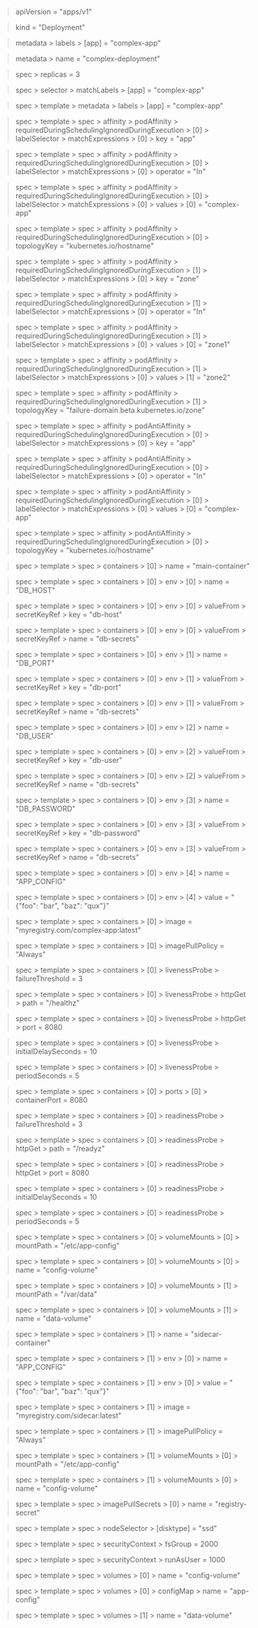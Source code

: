 > apiVersion = "apps/v1"

> kind = "Deployment"

> metadata > labels > [app] = "complex-app"

> metadata > name = "complex-deployment"

> spec > replicas = 3

> spec > selector > matchLabels > [app] = "complex-app"

> spec > template > metadata > labels > [app] = "complex-app"

> spec > template > spec > affinity > podAffinity > requiredDuringSchedulingIgnoredDuringExecution > [0] > labelSelector > matchExpressions > [0] > key = "app"

> spec > template > spec > affinity > podAffinity > requiredDuringSchedulingIgnoredDuringExecution > [0] > labelSelector > matchExpressions > [0] > operator = "In"

> spec > template > spec > affinity > podAffinity > requiredDuringSchedulingIgnoredDuringExecution > [0] > labelSelector > matchExpressions > [0] > values > [0] = "complex-app"

> spec > template > spec > affinity > podAffinity > requiredDuringSchedulingIgnoredDuringExecution > [0] > topologyKey = "kubernetes.io/hostname"

> spec > template > spec > affinity > podAffinity > requiredDuringSchedulingIgnoredDuringExecution > [1] > labelSelector > matchExpressions > [0] > key = "zone"

> spec > template > spec > affinity > podAffinity > requiredDuringSchedulingIgnoredDuringExecution > [1] > labelSelector > matchExpressions > [0] > operator = "In"

> spec > template > spec > affinity > podAffinity > requiredDuringSchedulingIgnoredDuringExecution > [1] > labelSelector > matchExpressions > [0] > values > [0] = "zone1"

> spec > template > spec > affinity > podAffinity > requiredDuringSchedulingIgnoredDuringExecution > [1] > labelSelector > matchExpressions > [0] > values > [1] = "zone2"

> spec > template > spec > affinity > podAffinity > requiredDuringSchedulingIgnoredDuringExecution > [1] > topologyKey = "failure-domain.beta.kubernetes.io/zone"

> spec > template > spec > affinity > podAntiAffinity > requiredDuringSchedulingIgnoredDuringExecution > [0] > labelSelector > matchExpressions > [0] > key = "app"

> spec > template > spec > affinity > podAntiAffinity > requiredDuringSchedulingIgnoredDuringExecution > [0] > labelSelector > matchExpressions > [0] > operator = "In"

> spec > template > spec > affinity > podAntiAffinity > requiredDuringSchedulingIgnoredDuringExecution > [0] > labelSelector > matchExpressions > [0] > values > [0] = "complex-app"

> spec > template > spec > affinity > podAntiAffinity > requiredDuringSchedulingIgnoredDuringExecution > [0] > topologyKey = "kubernetes.io/hostname"

> spec > template > spec > containers > [0] > name = "main-container"

> spec > template > spec > containers > [0] > env > [0] > name = "DB_HOST"

> spec > template > spec > containers > [0] > env > [0] > valueFrom > secretKeyRef > key = "db-host"

> spec > template > spec > containers > [0] > env > [0] > valueFrom > secretKeyRef > name = "db-secrets"

> spec > template > spec > containers > [0] > env > [1] > name = "DB_PORT"

> spec > template > spec > containers > [0] > env > [1] > valueFrom > secretKeyRef > key = "db-port"

> spec > template > spec > containers > [0] > env > [1] > valueFrom > secretKeyRef > name = "db-secrets"

> spec > template > spec > containers > [0] > env > [2] > name = "DB_USER"

> spec > template > spec > containers > [0] > env > [2] > valueFrom > secretKeyRef > key = "db-user"

> spec > template > spec > containers > [0] > env > [2] > valueFrom > secretKeyRef > name = "db-secrets"

> spec > template > spec > containers > [0] > env > [3] > name = "DB_PASSWORD"

> spec > template > spec > containers > [0] > env > [3] > valueFrom > secretKeyRef > key = "db-password"

> spec > template > spec > containers > [0] > env > [3] > valueFrom > secretKeyRef > name = "db-secrets"

> spec > template > spec > containers > [0] > env > [4] > name = "APP_CONFIG"

> spec > template > spec > containers > [0] > env > [4] > value = "{\"foo\": \"bar\", \"baz\": \"qux\"}"

> spec > template > spec > containers > [0] > image = "myregistry.com/complex-app:latest"

> spec > template > spec > containers > [0] > imagePullPolicy = "Always"

> spec > template > spec > containers > [0] > livenessProbe > failureThreshold = 3

> spec > template > spec > containers > [0] > livenessProbe > httpGet > path = "/healthz"

> spec > template > spec > containers > [0] > livenessProbe > httpGet > port = 8080

> spec > template > spec > containers > [0] > livenessProbe > initialDelaySeconds = 10

> spec > template > spec > containers > [0] > livenessProbe > periodSeconds = 5

> spec > template > spec > containers > [0] > ports > [0] > containerPort = 8080

> spec > template > spec > containers > [0] > readinessProbe > failureThreshold = 3

> spec > template > spec > containers > [0] > readinessProbe > httpGet > path = "/readyz"

> spec > template > spec > containers > [0] > readinessProbe > httpGet > port = 8080

> spec > template > spec > containers > [0] > readinessProbe > initialDelaySeconds = 10

> spec > template > spec > containers > [0] > readinessProbe > periodSeconds = 5

> spec > template > spec > containers > [0] > volumeMounts > [0] > mountPath = "/etc/app-config"

> spec > template > spec > containers > [0] > volumeMounts > [0] > name = "config-volume"

> spec > template > spec > containers > [0] > volumeMounts > [1] > mountPath = "/var/data"

> spec > template > spec > containers > [0] > volumeMounts > [1] > name = "data-volume"

> spec > template > spec > containers > [1] > name = "sidecar-container"

> spec > template > spec > containers > [1] > env > [0] > name = "APP_CONFIG"

> spec > template > spec > containers > [1] > env > [0] > value = "{\"foo\": \"bar\", \"baz\": \"qux\"}"

> spec > template > spec > containers > [1] > image = "myregistry.com/sidecar:latest"

> spec > template > spec > containers > [1] > imagePullPolicy = "Always"

> spec > template > spec > containers > [1] > volumeMounts > [0] > mountPath = "/etc/app-config"

> spec > template > spec > containers > [1] > volumeMounts > [0] > name = "config-volume"

> spec > template > spec > imagePullSecrets > [0] > name = "registry-secret"

> spec > template > spec > nodeSelector > [disktype] = "ssd"

> spec > template > spec > securityContext > fsGroup = 2000

> spec > template > spec > securityContext > runAsUser = 1000

> spec > template > spec > volumes > [0] > name = "config-volume"

> spec > template > spec > volumes > [0] > configMap > name = "app-config"

> spec > template > spec > volumes > [1] > name = "data-volume"